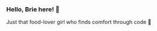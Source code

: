 ### Hello, Brie here! 👋 
Just that food-lover girl who finds comfort through code 🌝 <br>
<!-- #### Here's a list of my favorite foods 👀 ✨<br>
[waffles](https://fancy-todo-waffles.web.app) | [black sesame](https://kanban-black-sesame.web.app) | [blueberry](https://ecommerce-cms-blueberry.web.app) | [matcha](https://ecommerce-matcha.web.app) | [pie](https://article-finder-pie.web.app/home) | [popcorn](http://movies-series-popcorn.s3-website-ap-southeast-1.amazonaws.com/) | [cookie](https://expo.io/@gabriellahartanto/projects/Sudoku) -->
<!--![gabriellahartanto's github stats](https://github-readme-stats.vercel.app/api?username=gabriellahartanto&show_icons=true&count_private=true&line_height=40)
<!--![top languages](https://github-readme-stats.vercel.app/api/top-langs/?username=gabriellahartanto&hide=html)
<!--
**gabriellahartanto/gabriellahartanto** is a ✨ _special_ ✨ repository because its `README.md` (this file) appears on your GitHub profile.

Here are some ideas to get you started:

- 🔭 I’m currently working on ...
- 🌱 I’m currently learning ...
- 👯 I’m looking to collaborate on ...
- 🤔 I’m looking for help with ...
- 💬 Ask me about ...
- 📫 How to reach me: ...
- 😄 Pronouns: ...
- ⚡ Fun fact: ...
-->
